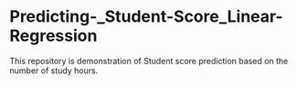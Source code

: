 # Predicting-_Student-Score_Linear-Regression
This repository is demonstration of Student score prediction based on the number of study hours.
